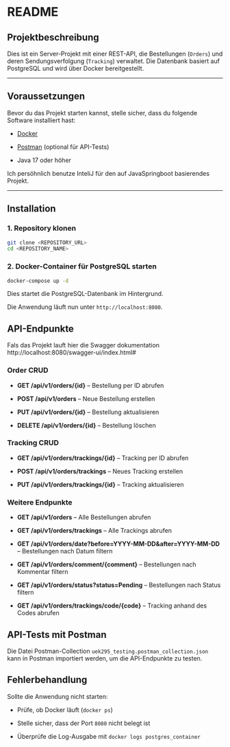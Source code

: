 # README

## Projektbeschreibung

Dies ist ein Server-Projekt mit einer REST-API, die Bestellungen (`Orders`) und deren Sendungsverfolgung (`Tracking`) verwaltet. Die Datenbank basiert auf PostgreSQL und wird über Docker bereitgestellt.

---

## Voraussetzungen

Bevor du das Projekt starten kannst, stelle sicher, dass du folgende Software installiert hast:

- [Docker](https://www.docker.com/)
    
- [Postman](https://www.postman.com/) (optional für API-Tests)
    
- Java 17 oder höher

Ich persöhnlich benutze InteliJ für den auf JavaSpringboot basierendes Projekt.

---
## Installation

### 1. Repository klonen

```bash
git clone <REPOSITORY_URL>
cd <REPOSITORY_NAME>
```

### 2. Docker-Container für PostgreSQL starten

```bash
docker-compose up -d
```

Dies startet die PostgreSQL-Datenbank im Hintergrund.

Die Anwendung läuft nun unter `http://localhost:8080`.

## API-Endpunkte

Fals das Projekt lauft hier die Swagger dokumentation http://localhost:8080/swagger-ui/index.html#

### Order CRUD

- **GET /api/v1/orders/{id}** – Bestellung per ID abrufen
    
- **POST /api/v1/orders** – Neue Bestellung erstellen
    
- **PUT /api/v1/orders/{id}** – Bestellung aktualisieren
    
- **DELETE /api/v1/orders/{id}** – Bestellung löschen
    

### Tracking CRUD

- **GET /api/v1/orders/trackings/{id}** – Tracking per ID abrufen
    
- **POST /api/v1/orders/trackings** – Neues Tracking erstellen
    
- **PUT /api/v1/orders/trackings/{id}** – Tracking aktualisieren
    

### Weitere Endpunkte

- **GET /api/v1/orders** – Alle Bestellungen abrufen
    
- **GET /api/v1/orders/trackings** – Alle Trackings abrufen
    
- **GET /api/v1/orders/date?before=YYYY-MM-DD&after=YYYY-MM-DD** – Bestellungen nach Datum filtern
    
- **GET /api/v1/orders/comment/{comment}** – Bestellungen nach Kommentar filtern
    
- **GET /api/v1/orders/status?status=Pending** – Bestellungen nach Status filtern
    
- **GET /api/v1/orders/trackings/code/{code}** – Tracking anhand des Codes abrufen
    

## API-Tests mit Postman

Die Datei Postman-Collection `uek295_testing.postman_collection.json` kann in Postman importiert werden, um die API-Endpunkte zu testen.

## Fehlerbehandlung

Sollte die Anwendung nicht starten:

- Prüfe, ob Docker läuft (`docker ps`)
    
- Stelle sicher, dass der Port `8080` nicht belegt ist
    
- Überprüfe die Log-Ausgabe mit `docker logs postgres_container`
